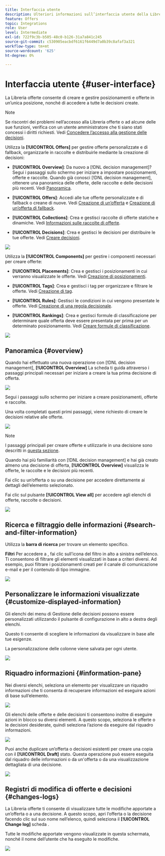 ```yaml
---
title: Interfaccia utente
description: Ulteriori informazioni sull’interfaccia utente della Libreria offerte
feature: Offers
topic: Integrations
role: User
level: Intermediate
exl-id: 722f9c3b-b505-48c0-b126-31a7a841c245
source-git-commit: c530905eacbdf6161f6449d7a0b39c8afaf3a321
workflow-type: tm+mt
source-wordcount: '625'
ht-degree: 0%

---
```


# Interfaccia utente {#user-interface}

La Libreria offerte consente di creare e gestire posizionamenti e offerte in un’unica posizione, nonché di accedere a tutte le decisioni create.

>[!NOTE]
>
>Se riscontri dei problemi nell’accesso alla Libreria offerte o ad alcune delle sue funzioni, verifica con un utente amministratore che ti siano stati concessi i diritti richiesti. Vedi [Concedere l’accesso alla gestione delle decisioni](starting-offer-decisioning.md#granting-acess-to-decision-management).

Utilizza la  **[!UICONTROL Offers]** per gestire offerte personalizzate e di fallback, organizzarle in raccolte e distribuirle mediante la creazione di decisioni:

* **[!UICONTROL Overview]**: Da nuovo a [!DNL decision management]? Segui i passaggi sullo schermo per iniziare a impostare posizionamenti, offerte e raccolte. Quando già conosci [!DNL decision management], ottenere una panoramica delle offerte, delle raccolte e delle decisioni più recenti. Vedi [Panoramica](#overview).

* **[!UICONTROL Offers]**: Accedi alle tue offerte personalizzate e di fallback o creane di nuove. Vedi [Creazione di un’offerta](../offer-library/creating-personalized-offers.md) e [Creazione di un’offerta di fallback](../offer-library/creating-fallback-offers.md).

* **[!UICONTROL Collections]**: Crea e gestisci raccolte di offerte statiche e dinamiche. Vedi [Informazioni sulle raccolte di offerte](../offer-library/creating-collections.md).

* **[!UICONTROL Decisions]**: Crea e gestisci le decisioni per distribuire le tue offerte. Vedi [Creare decisioni](../offer-activities/create-offer-activities.md).

![](../assets/offers_menu.png)

Utilizza la  **[!UICONTROL Components]** per gestire i componenti necessari per creare offerte:

* **[!UICONTROL Placements]**: Crea e gestisci i posizionamenti in cui verranno visualizzate le offerte. Vedi [Creazione di posizionamenti](../offer-library/creating-placements.md).

* **[!UICONTROL Tags]**: Crea e gestisci i tag per organizzare e filtrare le offerte. Vedi [Creazione di tag](../offer-library/creating-tags.md).

* **[!UICONTROL Rules]**: Gestisci le condizioni in cui vengono presentate le offerte. Vedi [Creazione di una regola decisionale](../offer-library/creating-decision-rules.md).

* **[!UICONTROL Rankings]**: Crea e gestisci formule di classificazione per determinare quale offerta deve essere presentata per prima per un determinato posizionamento. Vedi [Creare formule di classificazione](../ranking/create-ranking-formulas.md).

![](../assets/offer_activities.png)

## Panoramica {#overview}

Quando hai effettuato una nuova operazione con [!DNL decision management], **[!UICONTROL Overview]** La scheda ti guida attraverso i passaggi principali necessari per iniziare a creare la tua prima decisione di offerta.

![](../assets/overview_onboarding.png)

Segui i passaggi sullo schermo per iniziare a creare posizionamenti, offerte e raccolte.

Una volta completati questi primi passaggi, viene richiesto di creare le decisioni relative alle offerte.

![](../assets/overview_collection-created.png)

>[!NOTE]
>
>I passaggi principali per creare offerte e utilizzarle in una decisione sono descritti in [questa sezione](../offer-library/key-steps.md).

Quando hai più familiarità con [!DNL decision management] e hai già creato almeno una decisione di offerta, **[!UICONTROL Overview]** visualizza le offerte, le raccolte e le decisioni più recenti.

Fai clic su un’offerta o su una decisione per accedere direttamente ai dettagli dell’elemento selezionato.

Fai clic sul pulsante **[!UICONTROL View all]** per accedere agli elenchi di offerte, raccolte o decisioni.

![](../assets/overview_view-all.png)

## Ricerca e filtraggio delle informazioni {#search-and-filter-information}

Utilizza la **barra di ricerca** per trovare un elemento specifico.

**Filtri** Per accedere a , fai clic sull’icona del filtro in alto a sinistra nell’elenco. Ti consentono di filtrare gli elementi visualizzati in base a criteri diversi. Ad esempio, puoi filtrare i posizionamenti creati per il canale di comunicazione e-mail e per il contenuto di tipo immagine.

![](../assets/filters.png)

## Personalizzare le informazioni visualizzate {#customize-displayed-information}

Gli elenchi dei menu di Gestione delle decisioni possono essere personalizzati utilizzando il pulsante di configurazione in alto a destra degli elenchi.

Questo ti consente di scegliere le informazioni da visualizzare in base alle tue esigenze.

La personalizzazione delle colonne viene salvata per ogni utente.

![](../assets/columns.png)

## Riquadro informazioni {#information-pane}

Nei diversi elenchi, seleziona un elemento per visualizzare un riquadro informazioni che ti consenta di recuperare informazioni ed eseguire azioni di base sull’elemento.

![](../assets/information-pane.png)

Gli elenchi delle offerte e delle decisioni ti consentono inoltre di eseguire azioni in blocco su diversi elementi. A questo scopo, seleziona le offerte o le decisioni desiderate, quindi seleziona l’azione da eseguire dal riquadro informazioni.

![](../assets/bulk-actions.png)

Puoi anche duplicare un’offerta o decisioni esistenti per creare una copia con il **[!UICONTROL Draft]** stato. Questa operazione può essere eseguita dal riquadro delle informazioni o da un&#39;offerta o da una visualizzazione dettagliata di una decisione.

![](../assets/duplicate-offer.png)

## Registri di modifica di offerte e decisioni {#changes-logs}

La Libreria offerte ti consente di visualizzare tutte le modifiche apportate a un’offerta o a una decisione. A questo scopo, apri l’offerta o la decisione facendo clic sul suo nome nell’elenco, quindi seleziona il **[!UICONTROL Change log]** scheda .

Tutte le modifiche apportate vengono visualizzate in questa schermata, nonché il nome dell’utente che ha eseguito le modifiche.

![](../assets/change-logs.png)
